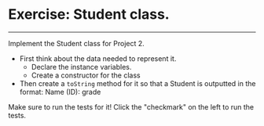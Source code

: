 # Exercise: Student class.
___
Implement the Student class for Project 2.
* First think about the data needed to represent it.
    * Declare the instance variables.
    * Create a constructor for the class
* Then create a `toString` method for it so that a Student is outputted in the format: Name (ID): grade

Make sure to run the tests for it! Click the "checkmark" on the left to run the tests.